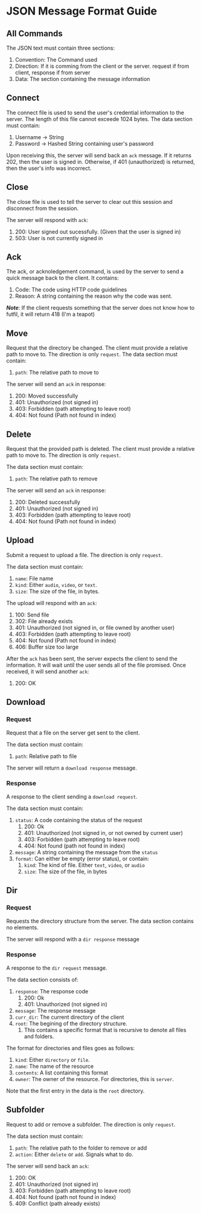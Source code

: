 # JSON Message Format Guide

## All Commands
The JSON text must contain three sections:
1. Convention: The Command used
2. Direction: If it is comming from the client or the server. request if from client, response if from server
3. Data: The section containing the message information

## Connect
The connect file is used to send the user's credential information to the server. The length of this file cannot exceede 1024 bytes. The data section must contain:
1. Username -> String
2. Password -> Hashed String containing user's password

Upon receiving this, the server will send back an `ack` message. If it returns 202, then the user is signed in. Otherwise, if 401 (unauthorized) is returned, then the user's info was incorrect.

## Close
The close file is used to tell the server to clear out this session and disconnect from the session. 

The server will respond with `ack`:
1. 200: User signed out sucessfully. (Given that the user is signed in)
2. 503: User is not currently signed in

## Ack
The ack, or acknoledgement command, is used by the server to send a quick message back to the client. It contains:
1. Code: The code using HTTP code guidelines
2. Reason: A string containing the reason why the code was sent. 

***Note***: If the client requests something that the server does not know how to futfil, it will return 418 (I'm a teapot)

## Move
Request that the directory be changed. The client must provide a relative path to move to. The direction is only `request`.
The data section must contain:
1. `path`: The relative path to move to

The server will send an `ack` in response:
1. 200: Moved successfully
2. 401: Unauthorized (not signed in)
3. 403: Forbidden (path attempting to leave root)
4. 404: Not found (Path not found in index)

## Delete
Request that the provided path is deleted. The client must provide a relative path to move to. The direction is only `request`. 

The data section must contain:
1. `path`: The relative path to remove

The server will send an `ack` in response:
1. 200: Deleted successfully
2. 401: Unauthorized (not signed in)
3. 403: Forbidden (path attempting to leave root)
4. 404: Not found (Path not found in index)

## Upload
Submit a request to upload a file. The direction is only `request`.

The data section must contain:
1. `name`: File name
2. `kind`: Either `audio`, `video`, or `text`.
3. `size`: The size of the file, in bytes. 

The upload will respond with an `ack`:
1. 100: Send file
2. 302: File already exists
3. 401: Unauthorized (not signed in, or file owned by another user)
4. 403: Forbidden (path attempting to leave root)
5. 404: Not found (Path not found in index)
6. 406: Buffer size too large

After the `ack` has been sent, the server expects the client to send the information. It will wait until the user sends all of the file promised. Once received, it will send another `ack`:
1. 200: OK

## Download

### Request
Request that a file on the server get sent to the client.

The data section must contain:
1. `path`: Relative path to file

The server will return a `download response` message.

### Response 
A response to the client sending a `download request`. 

The data section must contain:
1. `status`: A code containing the status of the request
    1. 200: Ok
    2. 401: Unauthorized (not signed in, or not owned by current user)
    3. 403: Forbidden (path attempting to leave root)
    4. 404: Not found (path not found in index)
2. `message`: A string containing the message from the `status`
3. `format`: Can either be empty (error status), or contain:
    1. `kind`: The kind of file. Either `text`, `video`, or `audio`
    2. `size`: The size of the file, in bytes

## Dir
### Request
Requests the directory structure from the server.
The data section contains no elements.

The server will respond with a `dir response` message

### Response
A response to the `dir request` message.

The data section consists of:
1. `response`: The response code
    1. 200: Ok
    2. 401: Unauthorized (not signed in)
2. `message`: The response message
3. `curr_dir`: The current directory of the client
3. `root`: The begining of the directory structure.
    1. This contains a specific format that is recursive to denote all files and folders. 

The format for directories and files goes as follows:

1. `kind`: Either `directory` or `file`. 
2. `name`: The name of the resource
3. `contents`: A list containing this format
4. `owner`: The owner of the resource. For directories, this is `server`. 

Note that the first entry in the data is the `root` directory.

## Subfolder
Request to add or remove a subfolder. The direction is only `request`.

The data section must contain:
1. `path`: The relative path to the folder to remove or add
2. `action`: Either `delete` or `add`. Signals what to do.

The server will send back an `ack`:
1. 200: OK
2. 401: Unauthorized (not signed in)
3. 403: Forbidden (path attempting to leave root)
4. 404: Not found (path not found in index)
5. 409: Conflict (path already exists)

